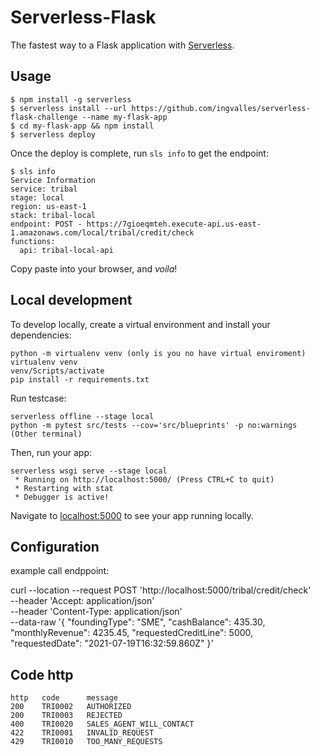 # Serverless-Flask

The fastest way to a Flask application with [Serverless](https://github.com/serverless/serverless).

## Usage

```
$ npm install -g serverless
$ serverless install --url https://github.com/ingvalles/serverless-flask-challenge --name my-flask-app
$ cd my-flask-app && npm install
$ serverless deploy
```

Once the deploy is complete, run `sls info` to get the endpoint:

```
$ sls info
Service Information
service: tribal
stage: local
region: us-east-1
stack: tribal-local
endpoint: POST - https://7gioeqmteh.execute-api.us-east-1.amazonaws.com/local/tribal/credit/check    
functions:
  api: tribal-local-api
```

Copy paste into your browser, and _voila_!

## Local development

To develop locally, create a virtual environment and install your dependencies:

```
python -m virtualenv venv (only is you no have virtual enviroment)
virtualenv venv
venv/Scripts/activate
pip install -r requirements.txt
```

Run testcase:

```
serverless offline --stage local
python -m pytest src/tests --cov='src/blueprints' -p no:warnings  (Other terminal)
```

Then, run your app:

```
serverless wsgi serve --stage local
 * Running on http://localhost:5000/ (Press CTRL+C to quit)
 * Restarting with stat
 * Debugger is active!
```

Navigate to [localhost:5000](http://localhost:5000) to see your app running locally.

## Configuration
example call endppoint:

curl --location --request POST 'http://localhost:5000/tribal/credit/check' \
--header 'Accept: application/json' \
--header 'Content-Type: application/json' \
--data-raw '{
    "foundingType": "SME",
    "cashBalance": 435.30,
    "monthlyRevenue": 4235.45,
    "requestedCreditLine": 5000,
    "requestedDate": "2021-07-19T16:32:59.860Z"
}'

## Code http
```
http   code      message
200    TRI0002   AUTHORIZED
200    TRI0003   REJECTED
400    TRI0020   SALES_AGENT_WILL_CONTACT
422    TRI0001   INVALID_REQUEST
429    TRI0010   TOO_MANY_REQUESTS          
```
